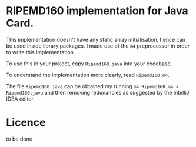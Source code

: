 # RIPEMD160 implementation for Java Card.
This implementation doesn't have any static array initialisation, hence can be used inside library packages.
I made use of the `m4` preprocessor in order to write this implementation.

To use this in your project, copy `Ripemd160.java` into your codebase.

To understand the implementation more clearly, read `Ripemd160.m4`.

The file `Ripemd160.java` can be obtained my running `m4 Ripemd160.m4 > Ripemd160.java` and then removing redunancies as suggested by the IntelliJ IDEA editor.

# Licence
to be done
